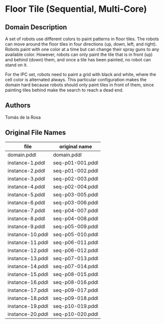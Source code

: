 # Floor Tile (Sequential, Multi-Core)

## Domain Description

A set of robots use different colors to paint patterns in floor tiles.
The robots can move around the floor tiles in four directions (up, down, left, and right).
Robots paint with one color at a time but can change their spray guns to any available color.
However, robots can only paint the tile that is in front (up) and behind (down) them, and once a tile has been painted, no robot can stand on it.

For the IPC set, robots need to paint a grid with black and white, where the cell color is alternated always.
This particular configuration makes the domain hard because robots should only paint tiles in front of them, since painting tiles behind make the search to reach a dead end.

## Authors

Tomás de la Rosa

## Original File Names

| file             | original name    |
|------------------|------------------|
| domain.pddl      | domain.pddl      |
| instance-1.pddl  | seq-p01-001.pddl |
| instance-2.pddl  | seq-p01-002.pddl |
| instance-3.pddl  | seq-p02-003.pddl |
| instance-4.pddl  | seq-p02-004.pddl |
| instance-5.pddl  | seq-p03-005.pddl |
| instance-6.pddl  | seq-p03-006.pddl |
| instance-7.pddl  | seq-p04-007.pddl |
| instance-8.pddl  | seq-p04-008.pddl |
| instance-9.pddl  | seq-p05-009.pddl |
| instance-10.pddl | seq-p05-010.pddl |
| instance-11.pddl | seq-p06-011.pddl |
| instance-12.pddl | seq-p06-012.pddl |
| instance-13.pddl | seq-p07-013.pddl |
| instance-14.pddl | seq-p07-014.pddl |
| instance-15.pddl | seq-p08-015.pddl |
| instance-16.pddl | seq-p08-016.pddl |
| instance-17.pddl | seq-p09-017.pddl |
| instance-18.pddl | seq-p09-018.pddl |
| instance-19.pddl | seq-p10-019.pddl |
| instance-20.pddl | seq-p10-020.pddl |
